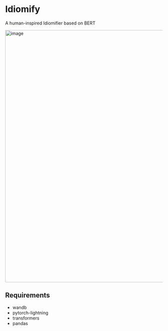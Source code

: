 # Idiomify

A human-inspired Idiomifier based on BERT

<img width="807" alt="image" src="https://user-images.githubusercontent.com/56193069/153775460-5ca04edd-e788-442d-b0f1-e780dc0a5724.png">



## Requirements
- wandb
- pytorch-lightning
- transformers
- pandas
